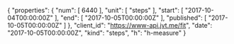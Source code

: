 {
  "properties": {
    "num": [
      6440
    ],
    "unit": [
      "steps"
    ],
    "start": [
      "2017-10-04T00:00:00Z"
    ],
    "end": [
      "2017-10-05T00:00:00Z"
    ],
    "published": [
      "2017-10-05T00:00:00Z"
    ]
  },
  "client_id": "https://www-api.jvt.me/fit",
  "date": "2017-10-05T00:00:00Z",
  "kind": "steps",
  "h": "h-measure"
}
